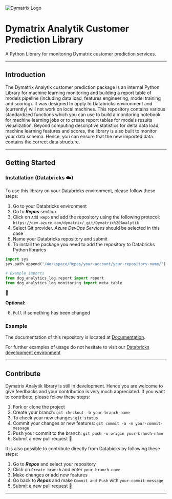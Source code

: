 
![Dymatrix Logo](/doc/png/pia_dymatrix.PNG)
# Dymatrix Analytik Customer Prediction Library </h1>
A Python Library for monitoring Dymatrix customer prediction services.

---
## Introduction 

The Dymatrix Analytik customer prediction package is an internal Python Library for machine learning monitoring and building a report table of models pipeline (including data load, features engineering, model training and scoring). It was designed to apply to Databricks environment and (currently) will not work on local machines. This repository contains various standardized functions which you can use to build a monitoring notebook for machine learning jobs or to create report tables for models results visualization. Beyond computing descriptive statistics for delta data load, machine learning features and scores, the library is also built to monitor your data schema. Hence, you can ensure that the new imported data contains the correct data structure.

---
## Getting Started
### Installation (Databricks :cloud:)

To use this library on your Databricks environment, please follow these steps:

1. Go to your Databricks environment
2. Go to **_Repos_** section
3. Click on `Add Repo` and add the repository using the following protocol:
 `https://dev.azure.com/dymatrix/_git/Dymatrix%20Analytik`
4. Select Git provider. *Azure DevOps Services* should be selected in this case
5. Name your Databricks repository and submit 
6. To install the package you need to add the repository to Databricks Python libraries
```Python
import sys
sys.path.append("/Workspace/Repos/your-account/your-repository-name/")

# Example imports
from dcg_analytics_log.report import report
from dcg_analytics_log.monitoring import meta_table

``` 
:rocket:

**Optional:**

6. `Pull` if something has been changed

### Example

The documentation of this repository is located at [Documentation](/doc/documentation.md).

For further examples of usage do not hesitate to visit our [Databricks development environment](https://adb-6936946357393751.11.azuredatabricks.net/?o=6936946357393751#folder/3690440801863555)

---
## Contribute

Dymatrix Analytik library is still in development. Hence you are welcome to give feedbacks and your contribution is very much appreciated.
If you want to contribute, please follow these steps:

1. Fork or clone the project 
2. Create your branch: `git checkout -b your-branch-name`
3. To check your new changes: `git status`
4. Commit your changes or new features: `git commit -a -m your-commit-message`
5. Push your commit to the branch: `git push -u origin your-branch-name`
6. Submit a new pull request :clap:


It is also possible to contribute directly from Databicks by following these steps:

1. Go to **_Repos_** and select your repository
2. Click on `Create branch` and enter `your-branch-name`
3. Make changes or add new features
4. Go back to **_Repos_** and make `Commit and Push` with `your-commit-message`
5. Submit a new pull request :clap:

---
